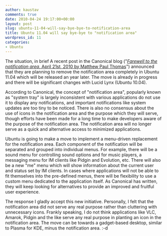 ```yaml
---
author: kaustav
comments: true
date: 2010-04-24 19:17:00+00:00
layout: post
slug: ubuntu-11-04-will-say-bye-bye-to-notification-area
title: Ubuntu 11.04 will say bye-bye to "notification area"
wordpress_id: 11
categories:
- Ubuntu
---
```


The situation, in brief
A recent post in the Canonical blog ("[_Farewell to the notification area_, April 21st, 2010 by Matthew Paul Thomas](http://design.canonical.com/2010/04/notification-area/)") announced that they are planning to remove the notification area completely in Ubuntu 11.04 which will be released an year later. The move is already in progress and there will be significant changes with Lucid Lynx (Ubuntu 10.04).<!-- more -->

According to Canonical, the concept of "notification area", popularly known as "system tray" is largely inconsistent with various applications do not use it to display any notifications, and important notifications like system updates are too tiny to be noticed. There is also no consensus about the use of icons in the notification area and the purpose which they will serve, though efforts have been made for a long time to make developers aware of the purpose of the notification area. The notification area will no longer serve as a quick and alternative access to minimized applications.

Ubuntu is going to make a move to implement a menu-driven replacement for the notification area. Each component of the notification will be separated and grouped into individual menus. For example, there will be a sound menu for controlling sound options and for music players, a messaging menu for IM clients like Pidgin and Evolution, etc. There will also be a new "me" menu which will show information about the current user and status set by IM clients. In cases where applications will not be able to fit themselves into the pre-defined menus, there will be flexibility to use a custom menu dedicated to the application itself. As Canonical has written, they will keep looking for alternatives to provide an improved and fruitful user experience.

The response
I gladly accept this new initiative. Personally, I felt that the notification area did not serve any real purpose rather than cluttering with unnecessary icons. Frankly speaking, I do not think applications like VLC, Amarok, Pidgin and the like serve any real purpose in planting an icon in the notification area. The move can be towards a gadget-based desktop, similar to Plasma for KDE, minus the notification area. :-d
